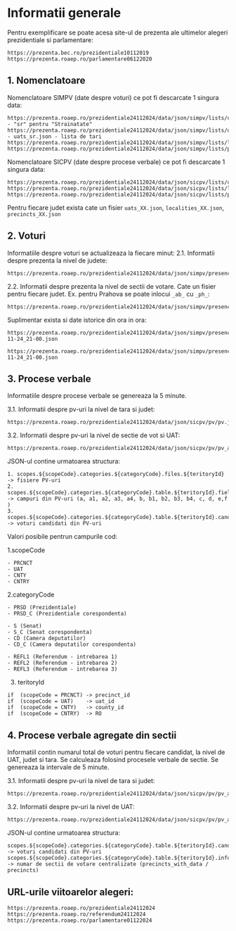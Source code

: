 # Informatii generale

Pentru exemplificare se poate acesa site-ul de prezenta ale ultimelor alegeri prezidentiale si parlamentare:
```
https://prezenta.bec.ro/prezidentiale10112019
https://prezenta.roaep.ro/parlamentare06122020
```


## 1. Nomenclatoare
Nomenclatoare SIMPV (date despre voturi) ce pot fi descarcate 1 singura data:
```
https://prezenta.roaep.ro/prezidentiale24112024/data/json/simpv/lists/counties.json - "sr" pentru "Strainatate"
https://prezenta.roaep.ro/prezidentiale24112024/data/json/simpv/lists/uats_ab.json - uats_sr.json - lista de tari
https://prezenta.roaep.ro/prezidentiale24112024/data/json/simpv/lists/localities_ab.json
https://prezenta.roaep.ro/prezidentiale24112024/data/json/simpv/lists/precincts_ab.json
```

Nomenclatoare SICPV (date despre procese verbale) ce pot fi descarcate 1 singura data:
```
https://prezenta.roaep.ro/prezidentiale24112024/data/json/sicpv/lists/counties.json
https://prezenta.roaep.ro/prezidentiale24112024/data/json/sicpv/lists/localities_ab.json
https://prezenta.roaep.ro/prezidentiale24112024/data/json/sicpv/lists/precincts_ab.json
```

Pentru fiecare judet exista cate un fisier `uats_XX.json`, `localities_XX.json`, `precincts_XX.json`


## 2. Voturi

Informatiile despre voturi se actualizeaza la fiecare minut:
2.1. Informatii despre prezenta la nivel de judete:
```
https://prezenta.roaep.ro/prezidentiale24112024/data/json/simpv/presence/presence_now.json
```

2.2. Informatii despre prezenta la nivel de sectii de votare. Cate un fisier pentru fiecare judet. 
Ex. pentru Prahova se poate inlocui `_ab_` cu `_ph_`:

```
https://prezenta.roaep.ro/prezidentiale24112024/data/json/simpv/presence/presence_ab_now.json
```

Suplimentar exista si date istorice din ora in ora:
```
https://prezenta.roaep.ro/prezidentiale24112024/data/json/simpv/presence/presence_2024-11-24_21-00.json
```
```
https://prezenta.roaep.ro/prezidentiale24112024/data/json/simpv/presence/presence_ab_2024-11-24_21-00.json
```



## 3. Procese verbale

Informatiile despre procese verbale se genereaza la 5 minute.

3.1. Informatii despre pv-uri la nivel de tara si judet:
```
https://prezenta.roaep.ro/prezidentiale24112024/data/json/sicpv/pv/pv.json
```

3.2. Informatii despre pv-uri la nivel de sectie de vot si UAT:
```
https://prezenta.roaep.ro/prezidentiale24112024/data/json/sicpv/pv/pv_ab.json
```

JSON-ul contine urmatoarea structura:
```
1. scopes.${scopeCode}.categories.${categoryCode}.files.${teritoryId}          -> fisiere PV-uri
2. scopes.${scopeCode}.categories.${categoryCode}.table.${teritoryId}.fields`  -> campuri din PV-uri (a, a1, a2, a3, a4, b, b1, b2, b3, b4, c, d, e,f )
3. scopes.${scopeCode}.categories.${categoryCode}.table.${teritoryId}.candidates`   -> voturi candidati din PV-uri
```

Valori posibile pentrun campurile cod:

1.scopeCode
```
- PRCNCT
- UAT
- CNTY
- CNTRY
```

2.categoryCode
```
- PRSD (Prezidentiale)
- PRSD_C (Prezidentiale corespondenta)

- S (Senat)
- S_C (Senat corespondenta)
- CD (Camera deputatilor)
- CD_C (Camera deputatilor corespondenta)

- REFL1 (Referendum - intrebarea 1)
- REFL2 (Referendum - intrebarea 2)
- REFL3 (Referendum - intrebarea 3)

```

3. teritoryId
```
if  (scopeCode = PRCNCT) -> precinct_id
if  (scopeCode = UAT)    -> uat_id
if  (scopeCode = CNTY)   -> county_id 
if  (scopeCode = CNTRY)  -> RO 
```


## 4. Procese verbale agregate din sectii

Informatiil contin numarul total de voturi pentru fiecare candidat, la nivel de UAT, judet si tara. Se calculeaza folosind procesele verbale de sectie. Se genereaza la intervale de 5 minute.

3.1. Informatii despre pv-uri la nivel de tara si judet:
```
https://prezenta.roaep.ro/prezidentiale24112024/data/json/sicpv/pv/pv_aggregated.json
```

3.2. Informatii despre pv-uri la nivel de UAT:
```
https://prezenta.roaep.ro/prezidentiale24112024/data/json/sicpv/pv/pv_aggregated_ab.json
```

JSON-ul contine urmatoarea structura:
```
scopes.${scopeCode}.categories.${categoryCode}.table.${teritoryId}.candidates`   -> voturi candidati din PV-uri
scopes.${scopeCode}.categories.${categoryCode}.table.${teritoryId}.info. -> numar de sectii de votare centralizate (precincts_with_data / precincts)
```

## URL-urile viitoarelor alegeri:
```
https://prezenta.roaep.ro/prezidentiale24112024
https://prezenta.roaep.ro/referendum24112024
https://prezenta.roaep.ro/parlamentare01122024
```

